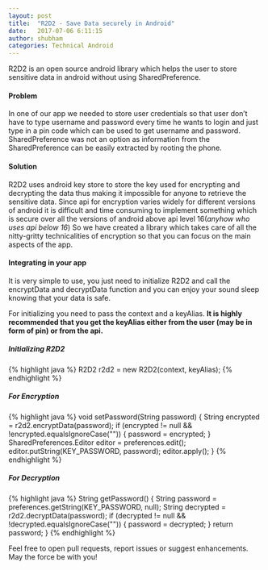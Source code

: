 ```yaml
---
layout: post
title:  "R2D2 - Save Data securely in Android"
date:   2017-07-06 6:11:15
author: shubham
categories: Technical Android
---
```


R2D2 is an open source android library which helps the user to store sensitive data in android without using SharedPreference.

#### Problem
In one of our app we needed to store user credentials so that user don’t have to type username and password every time he wants to login and just type in a pin code which can be used to get username and password. SharedPreference was not an option as information from the SharedPreference can be easily extracted by rooting the phone.

#### Solution
R2D2 uses android key store to store the key used for encrypting and decrypting the data thus making it impossible for anyone to retrieve the sensitive data.
Since api for encryption varies widely for different versions of android it is difficult and time consuming to implement something which is secure over all the versions of android above api level 16(*anyhow who uses api below 16*) So we have created a library which takes care of all the nitty-gritty technicalities of encryption so that you can focus on the main aspects of the app.

#### Integrating in your app
It is very simple to use, you just need to initialize R2D2 and call the encryptData and decryptData function and you can enjoy your sound sleep knowing that your data is safe.

For initializing you need to pass the context and a keyAlias. **It is highly recommended that you get the keyAlias either from the user (may be in form of pin) or from the api.**

##### Initializing R2D2
{% highlight java %}
R2D2 r2d2 = new R2D2(context, keyAlias);
{% endhighlight %}

##### For Encryption
{% highlight java %}
void setPassword(String password) {
        String encrypted = r2d2.encryptData(password);
        if (encrypted != null && !encrypted.equalsIgnoreCase("")) {
            password = encrypted;
        }
        SharedPreferences.Editor editor = preferences.edit();
        editor.putString(KEY_PASSWORD, password);
        editor.apply();
    }
{% endhighlight %}
##### For Decryption
{% highlight java %}
String getPassword() {
        String password = preferences.getString(KEY_PASSWORD, null);
        String decrypted = r2d2.decryptData(password);
        if (decrypted != null && !decrypted.equalsIgnoreCase("")) {
            password = decrypted;
        }
        return password;
    }
{% endhighlight %}


Feel free to open pull requests, report issues or suggest enhancements.
May the force be with you!
